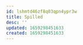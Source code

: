 ```yaml
---
id: lshmtd46zf8q03qpn4ypr3w
title: Spilled
desc: ''
updated: 1659298451633
created: 1659298451633
---
```

